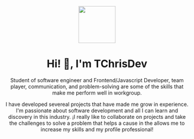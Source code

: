 <div id="container-principal" align="center">
  <img src="https://media.giphy.com/media/bGgsc5mWoryfgKBx1u/giphy.gif" width="100">
  <h1 align="center"> Hi! 👋, I'm TChrisDev</h1>
  <p>Student of software engineer and Frontend/Javascript Developer, team player, communication, and problem-solving are some of the skills   that make me perform well in workgroup.</p>
  
  <p>I have developed severeal projects that have made me grow in experience. I'm passionate about  software development and all I can        learn and discovery in this industry. ¡I really like to collaborate on projects and take the challenges to solve a problem that helps a   cause in the allows me to increase my skills and my profile professional!</p>
</div>
